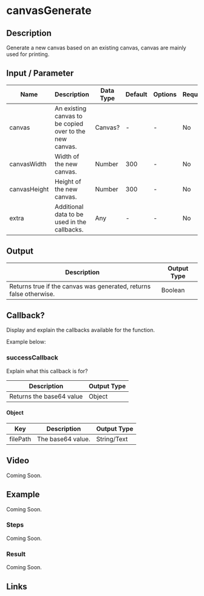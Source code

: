 # canvasGenerate

## Description

Generate a new canvas based on an existing canvas, canvas are mainly used for printing.

## Input / Parameter

| Name | Description | Data Type | Default | Options | Required |
| ------ | ------ | ------ | ------ | ------ | ------ |
| canvas | An existing canvas to be copied over to the new canvas. | Canvas? | - | - | No |
| canvasWidth | Width of the new canvas. | Number | 300 | - | No | 
| canvasHeight | Height of the new canvas. | Number | 300 | - | No | 
| extra | Additional data to be used in the callbacks. | Any | - | - | No | 

<!-- | callback | When the function was triggered successfully. | Function List | - | - | No | -->
<!-- | errCallback | When the function trigger failed successfully. | Function List | - | - | No | -->

## Output

| Description | Output Type |
| ------ | ------ |
| Returns true if the canvas was generated, returns false otherwise. | Boolean |

## Callback?

Display and explain the callbacks available for the function.

Example below:

### successCallback

Explain what this callback is for?

| Description | Output Type |
| ------ | ------ |
| Returns the base64 value | Object |

#### Object

| Key | Description | Output Type |
| ------ | ------ | ------ |
| filePath | The base64 value. | String/Text |

## Video

Coming Soon.

<!-- Format: [![Video]({image-path}?raw=true)]({url-link}) -->

## Example

Coming Soon.

<!-- Share a scenario, like a user requirements. -->

### Steps

Coming Soon.

<!-- Show the steps and share some screenshots.

1. .....

Format: ![]({image-path}?raw=true) -->

### Result

Coming Soon.

<!-- Explain the output.

Format: ![]({image-path}?raw=true) -->

## Links
